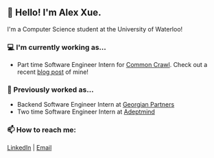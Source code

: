 ## 👋 Hello! I'm Alex Xue.

I'm a Computer Science student at the University of Waterloo!

### 💻 I'm currently working as...
- Part time Software Engineer Intern for [Common Crawl](https://commoncrawl.org/ "Common Crawl"). Check out a recent [blog post](https://commoncrawl.org/2020/10/interactive-webgraph-statistics-notebook-released/) of mine!


### 🌱 Previously worked as...
- Backend Software Engineer Intern at [Georgian Partners](https://georgianpartners.com/ "Georgian Partners")
- Two time Software Engineer Intern at [Adeptmind](https://adeptmind.ai/ "Adeptmind")

### 📫 How to reach me: 
[LinkedIn](https://www.linkedin.com/in/alexxue/ "LinkedIn") | [Email](mailto:a7xue@uwaterloo.ca "Email")

<!--


Here are some ideas to get you started:

- 🔭 I’m currently working on ...
- 🌱 I’m currently learning ...
- 👯 I’m looking to collaborate on ...
- 🤔 I’m looking for help with ...
- 💬 Ask me about ...
- 📫 How to reach me: ...
- 😄 Pronouns: ...
- ⚡ Fun fact: ...

- Part time Software Consultant for [Common Crawl](https://commoncrawl.org/ "Common Crawl")
-->
